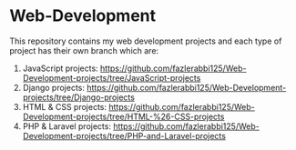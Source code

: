 # Web-Development
This repository contains my web development projects and each type of project has their own branch which are:

1) JavaScript projects: https://github.com/fazlerabbi125/Web-Development-projects/tree/JavaScript-projects
2) Django projects: https://github.com/fazlerabbi125/Web-Development-projects/tree/Django-projects
3) HTML & CSS projects: https://github.com/fazlerabbi125/Web-Development-projects/tree/HTML-%26-CSS-projects
4) PHP & Laravel projects: https://github.com/fazlerabbi125/Web-Development-projects/tree/PHP-and-Laravel-projects

